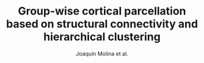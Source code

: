 ---
cat: gaia
subcat: ginkgo
bestof: false
author: Joaquín Molina et al.
title: Group-wise cortical parcellation based on structural connectivity and hierarchical clustering
year: 2023
type: inproceedings
url: https -//www.spiedigitallibrary.org/conference-proceedings-of-spie/12567/125670L/Group-wise-cortical-parcellation-based-on-structural-connectivity-and-hierarchical/10.1117/12.2670138.full
doi: 10.1117/12.2670138
booktitle: 18th International Symposium on Medical Information Processing and Analysis
---